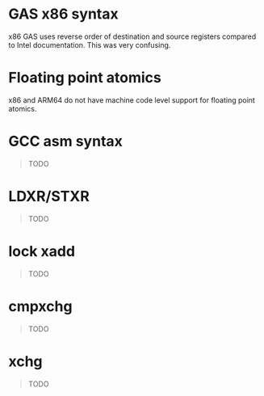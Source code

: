 # GAS x86 syntax
x86 GAS uses reverse order of destination and source registers compared to Intel documentation. This was very confusing.

# Floating point atomics
x86 and ARM64 do not have machine code level support for floating point atomics.

# GCC asm syntax

> TODO

# LDXR/STXR

> TODO

# lock xadd

> TODO

# cmpxchg

> TODO

# xchg

> TODO
